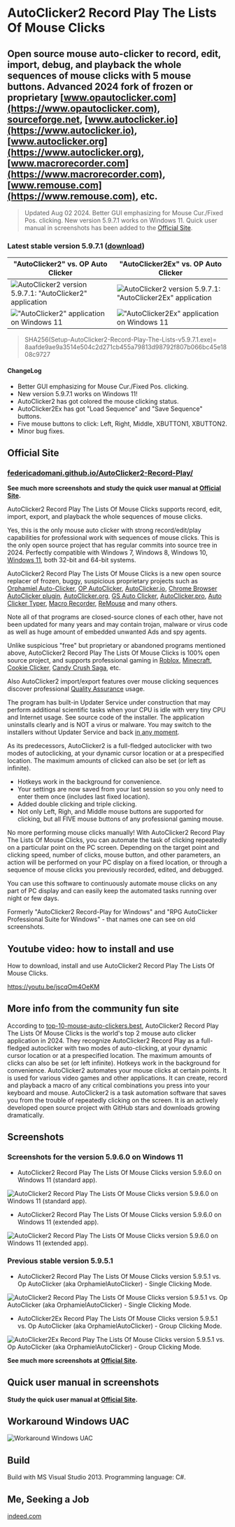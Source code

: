 # AutoClicker2 Record Play The Lists Of Mouse Clicks

## Open source mouse auto-clicker to record, edit, import, debug, and playback the whole sequences of mouse clicks with 5 mouse buttons. Advanced 2024 fork of frozen or proprietary [www.opautoclicker.com](https://www.opautoclicker.com), [sourceforge.net](https://sourceforge.net/projects/orphamielautoclicker/), [www.autoclicker.io](https://www.autoclicker.io), [www.autoclicker.org](https://www.autoclicker.org), [www.macrorecorder.com](https://www.macrorecorder.com), [www.remouse.com](https://www.remouse.com), etc.

> Updated Aug 02 2024. Better GUI emphasizing for Mouse Cur./Fixed Pos. clicking. New version 5.9.7.1 works on Windows 11.
Quick user manual in screenshots has been added to the [Official Site](https://federicadomani.github.io/AutoClicker2-Record-Play/).

### Latest stable version 5.9.7.1 ([download](https://filedn.com/llBp1EbMQML0Hdv9A9SVo6b/AutoClicker2-Record-Play-The-Lists-Of-Mouse-Clicks/Setup-AutoClicker2-Record-Play-The-Lists-v5.9.7.1.exe))

"AutoClicker2" vs. OP Auto Clicker | "AutoClicker2Ex" vs. OP Auto Clicker
----- | -----
![AutoClicker2 version 5.9.7.1: "AutoClicker2" application](screenshots_new/v5.9.7.1/AutoClicker2_v5.9.7.1-idx64.png?raw=true) | ![AutoClicker2 version 5.9.7.1: "AutoClicker2Ex" application](screenshots_new/v5.9.7.1/AutoClicker2Ex_v5.9.7.1-idx64.png?raw=true)
!["AutoClicker2" application on Windows 11](screenshots_new/v5.9.6.0/Win11-AutoClicker2.jpg?raw=true) | !["AutoClicker2Ex" application on Windows 11](screenshots_new/v5.9.6.0/Win11-AutoClicker2Ex.jpg?raw=true)

> SHA256(Setup-AutoClicker2-Record-Play-The-Lists-v5.9.7.1.exe)= 8aafde9ae9a3514e504c2d271cb455a79813d98792f807b066bc45e1808c9727

#### ChangeLog

* Better GUI emphasizing for Mouse Cur./Fixed Pos. clicking.
* New version 5.9.7.1 works on Windows 11!
* AutoClicker2 has got colored the mouse clicking status.
* AutoClicker2Ex has got "Load Sequence" and "Save Sequence" buttons.
* Five mouse buttons to click: Left, Right, Middle, XBUTTON1, XBUTTON2.
* Minor bug fixes.

## Official Site

### [federicadomani.github.io/AutoClicker2-Record-Play/](https://federicadomani.github.io/AutoClicker2-Record-Play/)

**See much more screenshots and study the quick user manual at [Official Site](https://federicadomani.github.io/AutoClicker2-Record-Play/).**

AutoClicker2 Record Play The Lists Of Mouse Clicks supports record, edit, import, export, and playback the whole sequences of mouse clicks.

Yes, this is the only mouse auto clicker with strong record/edit/play capabilities for professional work with sequences of mouse clicks.
This is the only open source project that has regular commits into source tree in 2024.
Perfectly compatible with Windows 7, Windows 8, Windows 10, [Windows 11](https://www.microsoft.com/en-us/software-download/windows11), both 32-bit and 64-bit systems.

AutoClicker2 Record Play The Lists Of Mouse Clicks is a new open source replacer of frozen, buggy, suspicious proprietary projects such as
[Orphamiel Auto-Clicker](https://sourceforge.net/projects/orphamielautoclicker/),
[OP AutoClicker](https://www.opautoclicker.com),
[AutoClicker.io](https://autoclicker.io),
[Chrome Browser AutoClicker plugin](https://chrome.google.com/webstore/detail/auto-clicker/cpedeojecpbkcomgcolphimkjdnikbck?hl=en),
[AutoClicker.org](https://www.autoclicker.org),
[GS Auto Clicker](https://gs-auto-clicker.en.softonic.com),
[AutoClicker.pro](https://autoclicker.pro),
[Auto Clicker Typer](https://www.asoftwareplus.com/auto-clicker-typer.html),
[Macro Recorder](https://www.macrorecorder.com),
[ReMouse](https://www.remouse.com) and many others.

Note all of that programs are closed-source clones of each other, have not been updated for
many years and may contain trojan, malware or virus code as well as huge amount of embedded unwanted Ads and spy agents.

Unlike suspicious "free" but proprietary or abandoned programs mentioned above,
AutoClicker2 Record Play The Lists Of Mouse Clicks is 100% open source project, and supports professional gaming in
[Roblox](https://www.roblox.com),
[Minecraft](https://en.wikipedia.org/wiki/Minecraft),
[Cookie Clicker](https://en.wikipedia.org/wiki/Cookie_Clicker),
[Candy Crush Saga](https://en.wikipedia.org/wiki/Candy_Crush_Saga), etc.

Also AutoClicker2 import/export features over mouse clicking sequences discover professional
[Quality Assurance](https://en.wikipedia.org/wiki/Quality_assurance) usage.

The program has built-in Updater Service under construction that may perform additional scientific tasks when your CPU is idle with very tiny CPU and Internet usage. See source code of the installer. The application uninstalls clearly and is NOT a virus or malware. You may switch to the installers without Updater Service and back [in any moment](https://github.com/federicadomani/AutoClicker2-Record-Play-The-Lists-Of-Mouse-Clicks/blob/master/Installer/README.md).

As its predecessors, AutoClicker2 is a full-fledged autoclicker with two modes of autoclicking, at your dynamic cursor location or at a prespecified location. The maximum amounts of clicked can also be set (or left as infinite).

* Hotkeys work in the background for convenience.
* Your settings are now saved from your last session so you only need to enter them once (includes last fixed location).
* Added double clicking and triple clicking.
* Not only Left, Righ, and Middle mouse buttons are supported for clicking, but all FIVE mouse buttons of any professional gaming mouse.

No more performing mouse clicks manually!
With AutoClicker2 Record Play The Lists Of Mouse Clicks, you can automate the task of clicking repeatedly on a particular point on the PC screen.
Depending on the target point and clicking speed, number of clicks, mouse button, and other parameters, an action will be performed
on your PC display on a fixed location, or through a sequence of mouse clicks you previously recorded, edited, and debugged.

You can use this software to continuously automate mouse clicks on any part of PC display and can easily keep the automated tasks running over night or few days.

Formerly "AutoClicker2 Record-Play for Windows" and "RPG AutoClicker Professional Suite for Windows" - that names one can see on old screenshots.

## Youtube video: how to install and use

How to download, install and use AutoClicker2 Record Play The Lists Of Mouse Clicks.

https://youtu.be/jscqOm4OeKM

## More info from the community fun site

According to [top-10-mouse-auto-clickers.best](https://top-10-mouse-auto-clickers.best/),
AutoClicker2 Record Play The Lists Of Mouse Clicks is the world's top 2 mouse auto clicker application in 2024.
They recognize AutoClicker2 Record Play as a full-fledged autoclicker with two modes of auto-clicking,
at your dynamic cursor location or at a prespecified location. The maximum amounts of clicks can also be set (or left infinite).
Hotkeys work in the background for convenience. AutoClicker2 automates your mouse clicks at certain points.
It is used for various video games and other applications. It can create, record and playback a macro of any critical combinations
you press into your keyboard and mouse. AutoClicker2 is a task automation software that saves you from the trouble of repeatedly clicking
on the screen. It is an actively developed open source project with GitHub stars and downloads growing dramatically.

## Screenshots

### Screenshots for the version 5.9.6.0 on Windows 11

* AutoClicker2 Record Play The Lists Of Mouse Clicks version 5.9.6.0 on Windows 11 (standard app).

![AutoClicker2 Record Play The Lists Of Mouse Clicks version 5.9.6.0 on Windows 11 (standard app).](screenshots_new/v5.9.6.0/Win11-AutoClicker2.jpg?raw=true)

* AutoClicker2 Record Play The Lists Of Mouse Clicks version 5.9.6.0 on Windows 11 (extended app).

![AutoClicker2 Record Play The Lists Of Mouse Clicks version 5.9.6.0 on Windows 11 (extended app).](screenshots_new/v5.9.6.0/Win11-AutoClicker2Ex.jpg?raw=true)

### Previous stable version 5.9.5.1

* AutoClicker2 Record Play The Lists Of Mouse Clicks version 5.9.5.1 vs. Op AutoClicker (aka OrphamielAutoClicker) - Single Clicking Mode.

![AutoClicker2 Record Play The Lists Of Mouse Clicks version 5.9.5.1 vs. Op AutoClicker (aka OrphamielAutoClicker) - Single Clicking Mode.](screenshots_new/v5.9.5.1/AutoClicker2_v5.9.5.1.png?raw=true)

* AutoClicker2Ex Record Play The Lists Of Mouse Clicks version 5.9.5.1 vs. Op AutoClicker (aka OrphamielAutoClicker) - Group Clicking Mode.

![AutoClicker2Ex Record Play The Lists Of Mouse Clicks version 5.9.5.1 vs. Op AutoClicker (aka OrphamielAutoClicker) - Group Clicking Mode.](screenshots_new/v5.9.5.1/AutoClicker2Ex_v5.9.5.1.png?raw=true)

**See much more screenshots at [Official Site](https://federicadomani.github.io/AutoClicker2-Record-Play/).**

## Quick user manual in screenshots

**Study the quick user manual at [Official Site](https://federicadomani.github.io/AutoClicker2-Record-Play/).**

## Workaround Windows UAC

![Workaround Windows UAC](screenshots_new/v5.9.5.1/AutoClicker_win10uac.png?raw=true)

## Build

Build with MS Visual Studio 2013.
Programming language: C#.

## Me, Seeking a Job

[indeed.com](https://profile.indeed.com/p/federicad-l6l6w6d)
